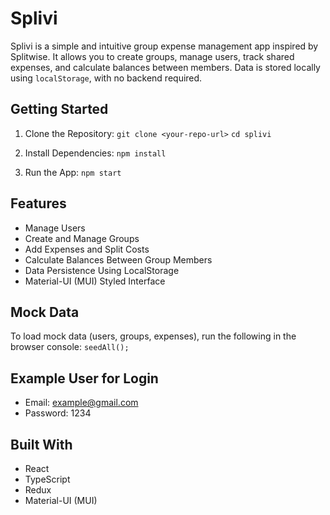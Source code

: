 # Splivi

Splivi is a simple and intuitive group expense management app inspired by Splitwise. It allows you to create groups, manage users, track shared expenses, and calculate balances between members. Data is stored locally using `localStorage`, with no backend required.

## Getting Started

1. Clone the Repository:
   `git clone <your-repo-url>`
   `cd splivi`

2. Install Dependencies:
   `npm install`

3. Run the App:
   `npm start`

## Features

* Manage Users
* Create and Manage Groups
* Add Expenses and Split Costs
* Calculate Balances Between Group Members
* Data Persistence Using LocalStorage
* Material-UI (MUI) Styled Interface

## Mock Data

To load mock data (users, groups, expenses), run the following in the browser console:
`seedAll();`

## Example User for Login

* Email: [example@gmail.com](mailto:example@gmail.com)
* Password: 1234

## Built With

* React
* TypeScript
* Redux
* Material-UI (MUI)
